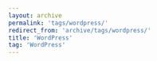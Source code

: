 ```yaml
---
layout: archive
permalink: 'tags/wordpress/'
redirect_from: 'archive/tags/wordpress/'
title: 'WordPress'
tag: 'WordPress'
---
```

